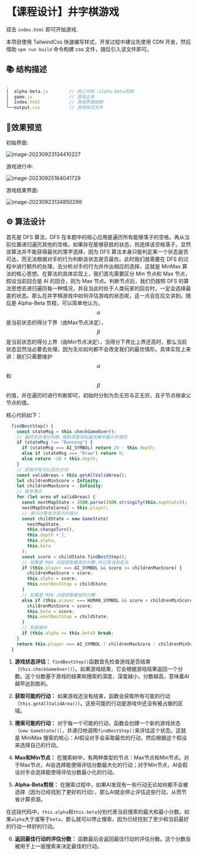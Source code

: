 # 【课程设计】井字棋游戏

双击 `index.html` 即可开始游戏. 

本项目使用 TailwindCss 快速编写样式，开发过程中建议先使用 CDN 开发，然后借助 `npm run build` 命令构建 css 文件，随后引入该文件即可。

## 📚 结构描述

```js
.
│  alpha-beta.js		// 核心代码：alpha-beta剪枝
│  game.js			    // 游戏主体
│  index.html			// 游戏界面绘制
└──output.css			// 游戏样式文件
```

## 🎯效果预览

初始界面:

![image-20230923134410227](C:\Users\zbwer\AppData\Roaming\Typora\typora-user-images\image-20230923134410227.png)

游戏进行中:

![image-20230925164041729](C:\Users\zbwer\AppData\Roaming\Typora\typora-user-images\image-20230925164041729.png)

游戏结束界面:

![image-20230923134850299](C:\Users\zbwer\AppData\Roaming\Typora\typora-user-images\image-20230923134850299.png)

## ⚙️ 算法设计

首先是 DFS 算法，DFS 在本题中的核心应用是遍历所有能够落子的空格，再从当前位置递归遍历其他的空格，如果存在能够获胜的状态，则选择该空格落子。显然该算法并不能获得最优的落字选择，因为 DFS 算法本身只能判定某一个状态是否可达，而无法根据对手的行为判断该状态是否最优。此时我们就需要在 DFS 的过程中进行额外的处理，去分析对手的行为并作出相应的选择，这就是 MinMax 算法的核心思想。在算法的具体实现上，我们首先需要区分 Min 节点和 Max 节点，假设当前回合是 AI 的回合，则为 Max 节点。判断节点后，我们仍按照 DFS 的算法思想去递归遍历每一种情况，并且当此时处于人类玩家的回合时，一定会选择最差的状态。那么在井字棋游戏中如何评估游戏的状态呢，这一点会在后文讲到。随后是 Alpha-Beta 剪枝，可以简单地认为，$$\alpha$$ 是当前状态的得分下界（由Max节点决定），$$\beta$$ 是当前状态的得分上界（由Min节点决定），当得分下界比上界还高时，那么当前状态显然没必要去处理，因为无论如何都不会改变我们的最优情形。具体实现上来讲：我们只需要维护 $$\alpha$$ 和 $$\beta$$ 的值，并在遍历时进行判断即可，初始时分别为负无穷与正无穷，且子节点继承父节点的值。

核心代码如下：

```js
  findBestStep() {
    const stateMsg = this.checkGameOver();
    // 最终状态得分判断,借助深度找到最优解中最少步骤的
    if (stateMsg !== "Running") {
      if (stateMsg === AI_SYMBOL) return 20 - this.depth;
      else if (stateMsg === "Draw") return 0;
      else return -20 + this.depth;
    }
    // 获取所有可以走的方块
    const validAreas = this.getAllValidArea();
    let childrenMinScore = Infinity;
    let childrenMaxScore = -Infinity;
    // 枚举落点
    for (let area of validAreas) {
      const nextMapState = JSON.parse(JSON.stringify(this.mapState));
      nextMapState[area] = this.player;
      // 递归计算本次落点的得分
      const childState = new GameState(
        nextMapState,
        this.changeTurn(),
        this.depth + 1,
        this.alpha,
        this.beta
      );
      const score = childState.findBestStep();
      // 如果是 MAX 点就获取最高的分数.并记录当前走法
      if (this.player === AI_SYMBOL && score >= childrenMaxScore) {
        childrenMaxScore = score;
        this.alpha = score;
        this.nextBestStep = childState;
      }
      // 如果是 MIN 点就获取最低的分数
      else if (this.player === HUMAN_SYMBOL && score < childrenMinScore) {
        childrenMinScore = score;
        this.beta = score;
        this.nextBestStep = childState;
      }
      // 剪枝操作
      if (this.alpha >= this.beta) break;
    }
    return this.player === AI_SYMBOL ? childrenMaxScore : childrenMinScore;
  }
```

1. **游戏状态评估：** `findBestStep()`函数首先检查游戏是否结束（`this.checkGameOver()`）。如果游戏结束，它会根据游戏结果返回一个分数。这个分数基于游戏的结果和搜索的深度，深度越小，分数越高，意味着AI越早达到胜利。

2. **获取可能的行动：** 如果游戏还没有结束，函数会获取所有可能的行动（`this.getAllValidArea()`）。这些可能的行动是游戏中还没有被占据的区域。

3. **搜索可能的行动：** 对于每一个可能的行动，函数会创建一个新的游戏状态（`new GameState()`），并递归地调用`findBestStep()`来评估这个状态。这就是 MiniMax 搜索的核心：AI假设对手会采取最优的行动，然后根据这个假设来选择自己的行动。

4. **Max和Min节点：** 在搜索树中，有两种类型的节点：Max节点和Min节点。对于Max节点，AI会选择能使得评估分数最大化的行动；对于Min节点，AI会假设对手会选择能使得评估分数最小化的行动。

5. **Alpha-Beta剪枝：** 在搜索过程中，如果AI发现有一些行动无论如何都不会被选择（因为已经找到了更好的行动），那么AI就会停止评估这些行动，从而节省计算资源。

在这段代码中，`this.alpha`和`this.beta`分别代表当前搜索的最大和最小分数。如果`alpha`大于或等于`beta`，那么就可以停止搜索，因为已经找到了至少和当前最好的行动一样好的行动。

6. **返回最佳行动的评估分数：** 函数最后会返回最佳行动的评估分数。这个分数会被用于上一层搜索来决定最佳的行动。

